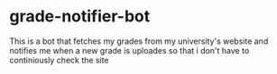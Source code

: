 # grade-notifier-bot

This is a bot that fetches my grades from my university's website and notifies me when a new grade is uploades so that i don't have to continiously check the site

